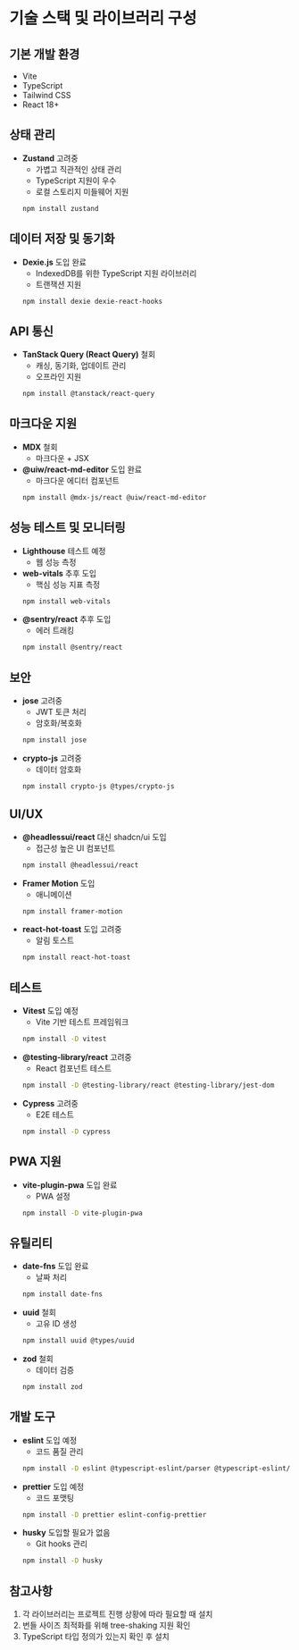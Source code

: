 # 기술 스택 및 라이브러리 구성

## 기본 개발 환경
- Vite
- TypeScript
- Tailwind CSS
- React 18+

## 상태 관리
- **Zustand** 고려중
  - 가볍고 직관적인 상태 관리
  - TypeScript 지원이 우수
  - 로컬 스토리지 미들웨어 지원
  ```bash
  npm install zustand
  ```

## 데이터 저장 및 동기화
- **Dexie.js** 도입 완료
  - IndexedDB를 위한 TypeScript 지원 라이브러리
  - 트랜잭션 지원
  ```bash
  npm install dexie dexie-react-hooks
  ```

## API 통신
- **TanStack Query (React Query)** 철회
  - 캐싱, 동기화, 업데이트 관리
  - 오프라인 지원
  ```bash
  npm install @tanstack/react-query
  ```

## 마크다운 지원
- **MDX** 철회
  - 마크다운 + JSX
- **@uiw/react-md-editor** 도입 완료
  - 마크다운 에디터 컴포넌트
  ```bash
  npm install @mdx-js/react @uiw/react-md-editor
  ```

## 성능 테스트 및 모니터링
- **Lighthouse** 테스트 예정
  - 웹 성능 측정
- **web-vitals** 추후 도입
  - 핵심 성능 지표 측정
  ```bash
  npm install web-vitals
  ```
- **@sentry/react** 추후 도입
  - 에러 트래킹
  ```bash
  npm install @sentry/react
  ```

## 보안
- **jose** 고려중
  - JWT 토큰 처리
  - 암호화/복호화
  ```bash
  npm install jose
  ```
- **crypto-js** 고려중
  - 데이터 암호화
  ```bash
  npm install crypto-js @types/crypto-js
  ```

## UI/UX
- **@headlessui/react** 대신 shadcn/ui 도입
  - 접근성 높은 UI 컴포넌트
  ```bash
  npm install @headlessui/react
  ```
- **Framer Motion** 도입
  - 애니메이션
  ```bash
  npm install framer-motion
  ```
- **react-hot-toast** 도입 고려중
  - 알림 토스트
  ```bash
  npm install react-hot-toast
  ```

## 테스트
- **Vitest** 도입 예정
  - Vite 기반 테스트 프레임워크
  ```bash
  npm install -D vitest
  ```
- **@testing-library/react** 고려중
  - React 컴포넌트 테스트
  ```bash
  npm install -D @testing-library/react @testing-library/jest-dom
  ```
- **Cypress** 고려중
  - E2E 테스트
  ```bash
  npm install -D cypress
  ```

## PWA 지원
- **vite-plugin-pwa** 도입 완료
  - PWA 설정
  ```bash
  npm install -D vite-plugin-pwa
  ```

## 유틸리티
- **date-fns** 도입 완료
  - 날짜 처리
  ```bash
  npm install date-fns
  ```
- **uuid** 철회
  - 고유 ID 생성
  ```bash
  npm install uuid @types/uuid
  ```
- **zod** 철회
  - 데이터 검증
  ```bash
  npm install zod
  ```

## 개발 도구
- **eslint** 도입 예정
  - 코드 품질 관리
  ```bash
  npm install -D eslint @typescript-eslint/parser @typescript-eslint/eslint-plugin eslint-plugin-react-hooks
  ```
- **prettier** 도입 예정
  - 코드 포맷팅
  ```bash
  npm install -D prettier eslint-config-prettier
  ```
- **husky** 도입할 필요가 없음
  - Git hooks 관리
  ```bash
  npm install -D husky
  ```

## 참고사항
1. 각 라이브러리는 프로젝트 진행 상황에 따라 필요할 때 설치
2. 번들 사이즈 최적화를 위해 tree-shaking 지원 확인
3. TypeScript 타입 정의가 있는지 확인 후 설치